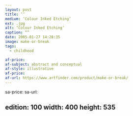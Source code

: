 ```yaml
---
layout: post
title: ‘’
medium: ‘Colour Inked Etching’
ext: .jpg
alt: ‘Colour Inked Etching’
caption: “”
date: 2005-01-27 14:28:35
image: make-or-break
tags:
  - childhood

af-price:
af-subject: abstract and conceptual
af-style: illustrative
af-price:
af-url: https://www.artfinder.com/product/make-or-break/
---
```



sa-price:
sa-url:

edition: 100
width: 400
height: 535
---


